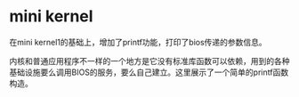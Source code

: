 # mini kernel

在mini kernel1的基础上，增加了printf功能，打印了bios传递的参数信息。

内核和普通应用程序不一样的一个地方是它没有标准库函数可以依赖，用到的各种基础设施要么调用BIOS的服务，要么自己建立。这里展示了一个简单的printf函数构造。

